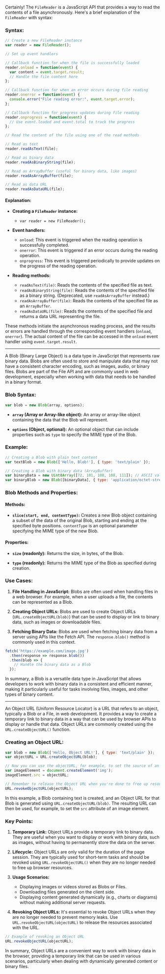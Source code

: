 
Certainly! The `FileReader` is a JavaScript API that provides a way to read the contents of a file asynchronously. Here's a brief explanation of the `FileReader` with syntax:

### Syntax:

```javascript
// Create a new FileReader instance
var reader = new FileReader();

// Set up event handlers

// Callback function for when the file is successfully loaded
reader.onload = function(event) {
  var content = event.target.result;
  // Handle the file content here
};

// Callback function for when an error occurs during file reading
reader.onerror = function(event) {
  console.error("File reading error:", event.target.error);
};

// Callback function for progress updates during file reading
reader.onprogress = function(event) {
  // Use event.loaded and event.total to track the progress
};

// Read the content of the file using one of the read methods

// Read as text
reader.readAsText(file);

// Read as binary data
reader.readAsBinaryString(file);

// Read as ArrayBuffer (useful for binary data, like images)
reader.readAsArrayBuffer(file);

// Read as data URL
reader.readAsDataURL(file);
```

#### Explanation:

- **Creating a `FileReader` instance:**
  - `var reader = new FileReader();`

- **Event handlers:**
  - `onload`: This event is triggered when the reading operation is successfully completed.
  - `onerror`: This event is triggered if an error occurs during the reading operation.
  - `onprogress`: This event is triggered periodically to provide updates on the progress of the reading operation.

- **Reading methods:**
  - `readAsText(file)`: Reads the contents of the specified file as text.
  - `readAsBinaryString(file)`: Reads the contents of the specified file as a binary string. (Deprecated, use `readAsArrayBuffer` instead.)
  - `readAsArrayBuffer(file)`: Reads the contents of the specified file as an `ArrayBuffer`.
  - `readAsDataURL(file)`: Reads the contents of the specified file and returns a data URL representing the file.

These methods initiate the asynchronous reading process, and the results or errors are handled through the corresponding event handlers (`onload`, `onerror`). The actual content of the file can be accessed in the `onload` event handler using `event.target.result`.


-----------
A Blob (Binary Large Object) is a data type in JavaScript that represents raw binary data. Blobs are often used to store and manipulate data that may not have a consistent character encoding, such as images, audio, or binary files. Blobs are part of the File API and are commonly used in web development, especially when working with data that needs to be handled in a binary format.

### Blob Syntax:

```javascript
var blob = new Blob(array, options);
```

- **`array` (Array or Array-like object):** An array or array-like object containing the data that the Blob will represent.

- **`options` (Object, optional):** An optional object that can include properties such as `type` to specify the MIME type of the Blob.

### Example:

```javascript
// Creating a Blob with plain text content
var textBlob = new Blob(['Hello, Blob!'], { type: 'text/plain' });

// Creating a Blob with binary data (ArrayBuffer)
var binaryData = new Uint8Array([72, 101, 108, 108, 111]); // ASCII values for 'Hello'
var binaryBlob = new Blob([binaryData], { type: 'application/octet-stream' });
```

### Blob Methods and Properties:

#### Methods:

- **`slice(start, end, contentType)`:** Creates a new Blob object containing a subset of the data of the original Blob, starting and ending at the specified byte positions. `contentType` is an optional parameter specifying the MIME type of the new Blob.

#### Properties:

- **`size` (readonly):** Returns the size, in bytes, of the Blob.

- **`type` (readonly):** Returns the MIME type of the Blob as specified during creation.

### Use Cases:

1. **File Handling in JavaScript:**
   Blobs are often used when handling files in a web browser. For example, when a user uploads a file, the contents can be represented as a Blob.

2. **Creating Object URLs:**
   Blobs are used to create Object URLs (`URL.createObjectURL(blob)`) that can be used to display or link to binary data, such as images or downloadable files.

3. **Fetching Binary Data:**
   Blobs are used when fetching binary data from a server using APIs like the Fetch API. The `response.blob()` method is commonly used in this context.

```javascript
fetch('https://example.com/image.jpg')
  .then(response => response.blob())
  .then(blob => {
    // Handle the binary data as a Blob
  });
```

In summary, a Blob is a versatile data type in JavaScript that allows developers to work with binary data in a consistent and efficient manner, making it particularly useful for tasks involving files, images, and other types of binary content.



-------------
An Object URL (Uniform Resource Locator) is a URL that refers to an object, typically a Blob or a File, in web development. It provides a way to create a temporary link to binary data in a way that can be used by browser APIs to display or handle that data. Object URLs are commonly created using the `URL.createObjectURL()` function.

### Creating an Object URL:

```javascript
var blob = new Blob(['Hello, Object URL!'], { type: 'text/plain' });
var objectURL = URL.createObjectURL(blob);

// Now you can use the objectURL, for example, to set the source of an image:
var imageElement = document.createElement('img');
imageElement.src = objectURL;

// Remember to release the Object URL when you're done to free up resources
URL.revokeObjectURL(objectURL);
```

In this example, a Blob containing text is created, and an Object URL for that Blob is generated using `URL.createObjectURL(blob)`. The resulting URL can then be used, for example, to set the `src` attribute of an image element.

### Key Points:

1. **Temporary Link:**
   Object URLs provide a temporary link to binary data. They are useful when you want to display or work with binary data, such as images, without having to permanently store the data on the server.

2. **Lifecycle:**
   Object URLs are only valid for the duration of the page session. They are typically used for short-term tasks and should be revoked using `URL.revokeObjectURL()` when they are no longer needed to free up browser resources.

3. **Usage Scenarios:**
   - Displaying images or videos stored as Blobs or Files.
   - Downloading files generated on the client side.
   - Displaying content generated dynamically (e.g., charts or diagrams) without making additional server requests.

4. **Revoking Object URLs:**
   It's essential to revoke Object URLs when they are no longer needed to prevent memory leaks. Use `URL.revokeObjectURL(objectURL)` to release the resources associated with the URL.

```javascript
// Example of revoking an Object URL
URL.revokeObjectURL(objectURL);
```

In summary, Object URLs are a convenient way to work with binary data in the browser, providing a temporary link that can be used in various scenarios, particularly when dealing with dynamically generated content or binary files.